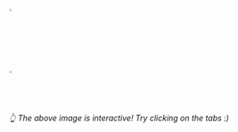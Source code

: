 <!-- Bắt đầu thẻ picture để hiển thị hình ảnh phù hợp với chế độ sáng hoặc tối -->
<picture>
  <!-- Hiển thị hình ảnh khi chế độ sáng (light mode) -->
  <source media="(prefers-color-scheme: light)" 
          srcset="https://leonsilicon.github.io/leonsilicon/generator/generated/42d246e86dbd4a939d9ccc6591219bcc57d6183956a6246c35d1be6df80379de6dc778b625a5ca42a5fe7e3c2e8becdc57956223d8f0c57541d751058e937369.png">
  
  <!-- Hiển thị hình ảnh khi chế độ tối (dark mode) -->
  <source media="(prefers-color-scheme: dark)" 
          srcset="https://leonsilicon.github.io/leonsilicon/generator/generated/6b167f71a782362752b814be67a46b262f0c4ee2dce9500fd24df9311bee952feb206b2402e964e769e77a5884dbb69f9ca52ec778fbc3e705c48cd57eb9dfa8.png">
  
  <!-- Hình ảnh dự phòng nếu trình duyệt không hỗ trợ <picture> -->
  <img src="https://leonsilicon.github.io/leonsilicon/generator/generated/42d246e86dbd4a939d9ccc6591219bcc57d6183956a6246c35d1be6df80379de6dc778b625a5ca42a5fe7e3c2e8becdc57956223d8f0c57541d751058e937369.png" 
       width="2.4822695035460995%" 
       alt="Hình ảnh minh họa">
</picture>

<!-- Thẻ <a> tạo liên kết và chứa một hình ảnh tương tác -->
<a href="#js-contribution-activity">
  <picture>
    <source media="(prefers-color-scheme: light)" 
            srcset="https://leonsilicon.github.io/leonsilicon/generator/generated/d3d8559acdac9fc85ced576830bafd7b6054c216a3617652f365cbe1a91e5262156d8fbab4839ed3115d4887f244c883cce95b9b506e0ea5529044244658c8aa.png">
    <source media="(prefers-color-scheme: dark)" 
            srcset="https://leonsilicon.github.io/leonsilicon/generator/generated/0e4cc93fce5aa568da6ce76830853d9cbbc0993c56bb92d5e7bf1bdad06ff401c0b097dd58a67835a23ac0b3cd9b2503fa76ad4206b83212c3768a238467deb3.png">
    <img src="https://leonsilicon.github.io/leonsilicon/generator/generated/d3d8559acdac9fc85ced576830bafd7b6054c216a3617652f365cbe1a91e5262156d8fbab4839ed3115d4887f244c883cce95b9b506e0ea5529044244658c8aa.png" 
         width="1.4184397163120568%" 
         alt="Hình ảnh liên kết">
  </picture>
</a>

<!-- Ghi chú tương tác dành cho người dùng -->
###### 👆 The above image is interactive! Try clicking on the tabs :)
<!-- Dòng này là chú thích Markdown để hướng dẫn người dùng tương tác -->
